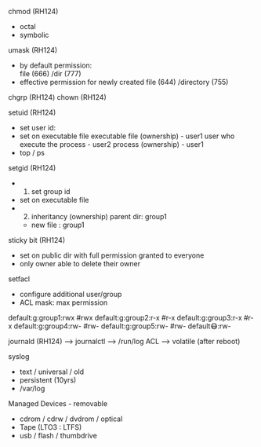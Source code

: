 chmod (RH124)
- octal
- symbolic

umask (RH124)
- by default permission:  
  file (666) /dir (777)
- effective permission for newly created file (644) /directory (755)

chgrp (RH124)
chown (RH124)

setuid (RH124)
- set user id:
- set on executable file
executable file (ownership) - user1
user who execute the process - user2
process (ownership) - user1
- top / ps

setgid (RH124)
- 1. set group id
- set on executable file
- 2. inheritancy (ownership)
  parent dir: group1
  - new file : group1

sticky bit (RH124)
- set on public dir with full permission granted to everyone
- only owner able to delete their owner

setfacl
- configure additional user/group
- ACL mask: max permission

default:g:group1:rwx #rwx
default:g:group2:r-x #r-x
default:g:group3:r-x #r-x
default:g:group4:rw- #rw-
default:g:group5:rw- #rw-
default:mask::rw-

journald (RH124)
--> journalctl 
--> /run/log
    ACL
--> volatile (after reboot)

syslog 
- text / universal / old
- persistent (10yrs)
- /var/log

Managed Devices - removable
- cdrom / cdrw / dvdrom / optical
- Tape (LTO3 : LTFS)
- usb / flash / thumbdrive








